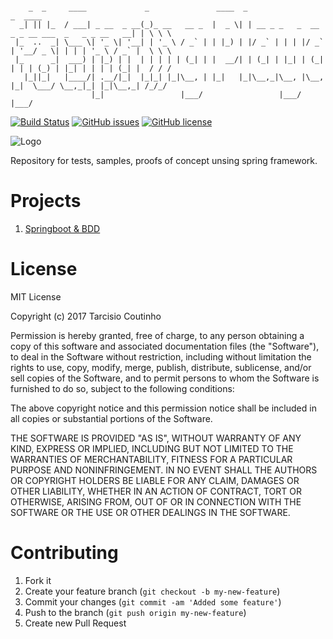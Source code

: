 ```

    _  _     ____             _               ____  _                                             _  ____  
  _| || |_  / ___| _ __  _ __(_)_ __   __ _  |  _ \| | __ _ _   _  __ _ _ __ ___  _   _ _ __   __| | \ \ \ 
 |_  ..  _| \___ \| '_ \| '__| | '_ \ / _` | | |_) | |/ _` | | | |/ _` | '__/ _ \| | | | '_ \ / _` |  \ \ \
 |_      _|  ___) | |_) | |  | | | | | (_| | |  __/| | (_| | |_| | (_| | | | (_) | |_| | | | | (_| |  / / /
   |_||_|   |____/| .__/|_|  |_|_| |_|\__, | |_|   |_|\__,_|\__, |\__, |_|  \___/ \__,_|_| |_|\__,_| /_/_/ 
                  |_|                 |___/                 |___/ |___/                                    

```
[![Build Status][Status]](https://travis-ci.org/tacsio/spring-playground)
[![GitHub issues][Issues]](https://github.com/tacsio/spring-playground/issues)
[![GitHub license][License]](https://github.com/tacsio/spring-playground/blob/master/LICENSE)

![Logo][Logo]

Repository for tests, samples, proofs of concept unsing spring framework.

Projects
=========

1. [Springboot & BDD](bdd/)

License
=========
MIT License

Copyright (c) 2017 Tarcisio Coutinho

Permission is hereby granted, free of charge, to any person obtaining a copy
of this software and associated documentation files (the "Software"), to deal
in the Software without restriction, including without limitation the rights
to use, copy, modify, merge, publish, distribute, sublicense, and/or sell
copies of the Software, and to permit persons to whom the Software is
furnished to do so, subject to the following conditions:

The above copyright notice and this permission notice shall be included in all
copies or substantial portions of the Software.

THE SOFTWARE IS PROVIDED "AS IS", WITHOUT WARRANTY OF ANY KIND, EXPRESS OR
IMPLIED, INCLUDING BUT NOT LIMITED TO THE WARRANTIES OF MERCHANTABILITY,
FITNESS FOR A PARTICULAR PURPOSE AND NONINFRINGEMENT. IN NO EVENT SHALL THE
AUTHORS OR COPYRIGHT HOLDERS BE LIABLE FOR ANY CLAIM, DAMAGES OR OTHER
LIABILITY, WHETHER IN AN ACTION OF CONTRACT, TORT OR OTHERWISE, ARISING FROM,
OUT OF OR IN CONNECTION WITH THE SOFTWARE OR THE USE OR OTHER DEALINGS IN THE
SOFTWARE.


Contributing
============

1. Fork it
2. Create your feature branch (`git checkout -b my-new-feature`)
3. Commit your changes (`git commit -am 'Added some feature'`)
4. Push to the branch (`git push origin my-new-feature`)
5. Create new Pull Request



[Logo]: https://spring.io/img/spring-by-pivotal-9066b55828deb3c10e27e609af322c40.png
[License]: https://img.shields.io/github/license/tacsio/spring-playground.svg
[Issues]: https://img.shields.io/github/issues/tacsio/spring-playground.svg
[Status]: https://travis-ci.org/tacsio/spring-playground.svg?branch=master